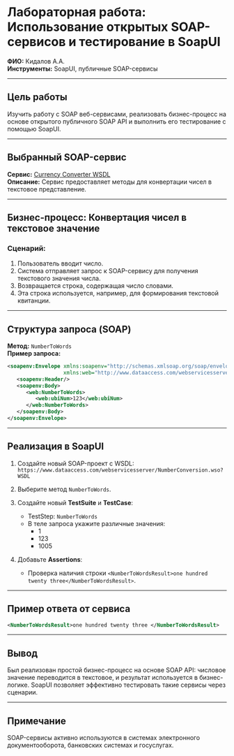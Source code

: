 
# Лабораторная работа: Использование открытых SOAP-сервисов и тестирование в SoapUI

**ФИО:** Кидалов А.А.  
**Инструменты:** SoapUI, публичные SOAP-сервисы  

---

## Цель работы

Изучить работу с SOAP веб-сервисами, реализовать бизнес-процесс на основе открытого публичного SOAP API и выполнить его тестирование с помощью SoapUI.

---

## Выбранный SOAP-сервис

**Сервис:** [Currency Converter WSDL](https://www.dataaccess.com/webservicesserver/NumberConversion.wso?WSDL)  
**Описание:** Сервис предоставляет методы для конвертации чисел в текстовое представление.

---

## Бизнес-процесс: Конвертация чисел в текстовое значение

### Сценарий:
1. Пользователь вводит число.
2. Система отправляет запрос к SOAP-сервису для получения текстового значения числа.
3. Возвращается строка, содержащая число словами.
4. Эта строка используется, например, для формирования текстовой квитанции.

---

## Структура запроса (SOAP)

**Метод:** `NumberToWords`  
**Пример запроса:**
```xml
<soapenv:Envelope xmlns:soapenv="http://schemas.xmlsoap.org/soap/envelope/"
                  xmlns:web="http://www.dataaccess.com/webservicesserver/">
   <soapenv:Header/>
   <soapenv:Body>
      <web:NumberToWords>
         <web:ubiNum>123</web:ubiNum>
      </web:NumberToWords>
   </soapenv:Body>
</soapenv:Envelope>
```

---

## Реализация в SoapUI

1. Создайте новый SOAP-проект с WSDL:  
   `https://www.dataaccess.com/webservicesserver/NumberConversion.wso?WSDL`

2. Выберите метод `NumberToWords`.

3. Создайте новый **TestSuite** и **TestCase**:
   - TestStep: `NumberToWords`
   - В теле запроса укажите различные значения:
     - 1
     - 123
     - 1005

4. Добавьте **Assertions**:
   - Проверка наличия строки `<NumberToWordsResult>one hundred twenty three</NumberToWordsResult>`.

---

## Пример ответа от сервиса

```xml
<NumberToWordsResult>one hundred twenty three </NumberToWordsResult>
```

---

## Вывод

Был реализован простой бизнес-процесс на основе SOAP API: числовое значение переводится в текстовое, и результат используется в бизнес-логике. SoapUI позволяет эффективно тестировать такие сервисы через сценарии.

---

## Примечание

SOAP-сервисы активно используются в системах электронного документооборота, банковских системах и госуслугах.

